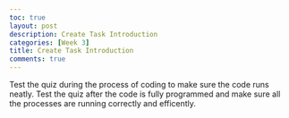 ```yaml
---
toc: true
layout: post
description: Create Task Introduction
categories: [Week 3]
title: Create Task Introduction
comments: true
--- 
```






















Test the quiz during the process of coding to make sure the code runs neatly. Test the quiz after the code is fully programmed and make sure all the processes are running correctly and efficently.






